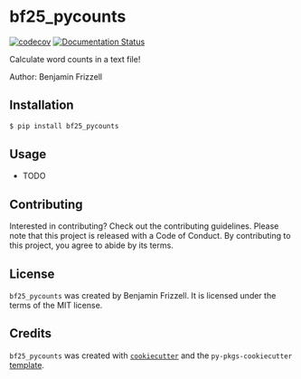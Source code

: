 # bf25_pycounts
[![codecov](https://codecov.io/github/bfrizzell01/bf25_pycounts/graph/badge.svg?token=DJ8A1JHO4X)](https://codecov.io/github/bfrizzell01/bf25_pycounts)
[![Documentation Status](https://readthedocs.org/projects/bf25-pycounts/badge/?version=latest)](https://bf25-pycounts.readthedocs.io/en/latest/?badge=latest)


Calculate word counts in a text file!

Author: Benjamin Frizzell

## Installation

```bash
$ pip install bf25_pycounts
```

## Usage

- TODO

## Contributing

Interested in contributing? Check out the contributing guidelines. Please note that this project is released with a Code of Conduct. By contributing to this project, you agree to abide by its terms.

## License

`bf25_pycounts` was created by Benjamin Frizzell. It is licensed under the terms of the MIT license.

## Credits

`bf25_pycounts` was created with [`cookiecutter`](https://cookiecutter.readthedocs.io/en/latest/) and the `py-pkgs-cookiecutter` [template](https://github.com/py-pkgs/py-pkgs-cookiecutter).
